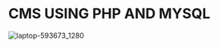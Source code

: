 # CMS USING PHP AND MYSQL
![laptop-593673_1280](https://user-images.githubusercontent.com/59705964/162591643-95c3a51f-588f-41d2-8bd8-7a982fd6442e.jpg)
